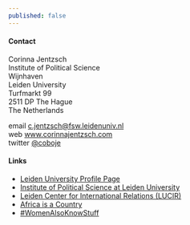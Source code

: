 ```yaml
---
published: false
---
```

#### Contact

Corinna Jentzsch  
Institute of Political Science   
Wijnhaven    
Leiden University    
Turfmarkt 99     
2511 DP The Hague    
The Netherlands     

email <c.jentzsch@fsw.leidenuniv.nl>  
web www.corinnajentzsch.com  
twitter [@coboje](https://twitter.com/coboje)  

#### Links

* [Leiden University Profile Page](http://socialsciences.leiden.edu/politicalscience/organisation/faculty/jentzsch.html "Corinna Jentzsch")
* [Institute of Political Science at Leiden University](http://www.socialsciences.leiden.edu/politicalscience/ "Institute of Political Science at Leiden University")
* [Leiden Center for International Relations (LUCIR)](https://www.universiteitleiden.nl/en/lucir "LUCIR")
* [Africa is a Country](http://africasacountry.com/ "AIAC")
* [#WomenAlsoKnowStuff](http://womenalsoknowstuff.com/ "Women")
